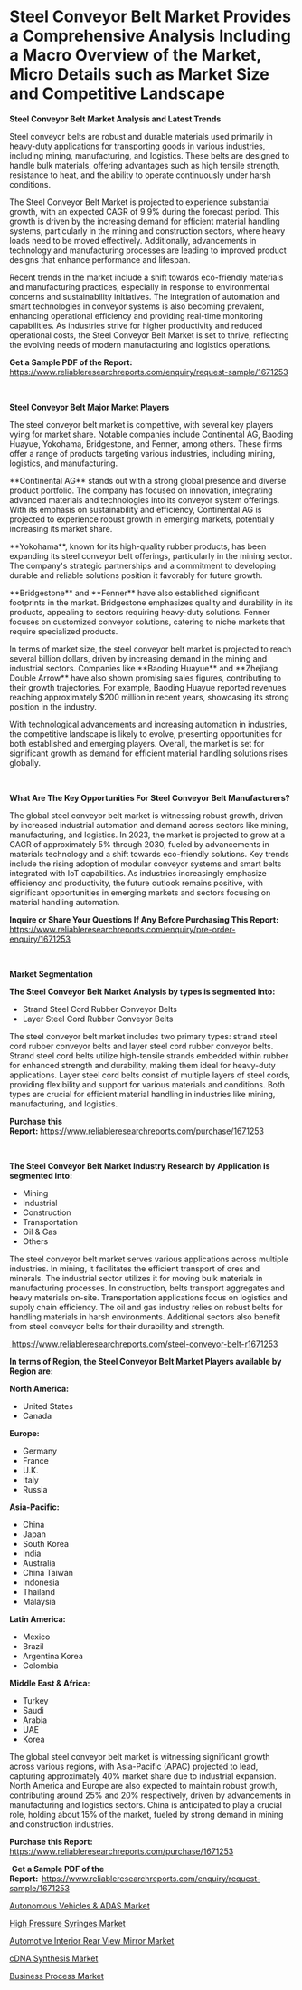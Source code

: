 <p><h1>Steel Conveyor Belt Market Provides a Comprehensive Analysis Including a Macro Overview of the Market, Micro Details such as Market Size and Competitive Landscape</h1></p><p><strong>Steel Conveyor Belt Market Analysis and Latest Trends</strong></p>
<p><p>Steel conveyor belts are robust and durable materials used primarily in heavy-duty applications for transporting goods in various industries, including mining, manufacturing, and logistics. These belts are designed to handle bulk materials, offering advantages such as high tensile strength, resistance to heat, and the ability to operate continuously under harsh conditions.</p><p>The Steel Conveyor Belt Market is projected to experience substantial growth, with an expected CAGR of 9.9% during the forecast period. This growth is driven by the increasing demand for efficient material handling systems, particularly in the mining and construction sectors, where heavy loads need to be moved effectively. Additionally, advancements in technology and manufacturing processes are leading to improved product designs that enhance performance and lifespan.</p><p>Recent trends in the market include a shift towards eco-friendly materials and manufacturing practices, especially in response to environmental concerns and sustainability initiatives. The integration of automation and smart technologies in conveyor systems is also becoming prevalent, enhancing operational efficiency and providing real-time monitoring capabilities. As industries strive for higher productivity and reduced operational costs, the Steel Conveyor Belt Market is set to thrive, reflecting the evolving needs of modern manufacturing and logistics operations.</p></p>
<p><strong>Get a Sample PDF of the Report:&nbsp;</strong> <a href="https://www.reliableresearchreports.com/enquiry/request-sample/1671253?utm_campaign=36&utm_medium=2&utm_source=Github&utm_content=ia&utm_term=20122024&utm_id=steel-conveyor-belt">https://www.reliableresearchreports.com/enquiry/request-sample/1671253</a></p>
<p>&nbsp;</p>
<p><strong>Steel Conveyor Belt Major Market Players</strong></p>
<p><p>The steel conveyor belt market is competitive, with several key players vying for market share. Notable companies include Continental AG, Baoding Huayue, Yokohama, Bridgestone, and Fenner, among others. These firms offer a range of products targeting various industries, including mining, logistics, and manufacturing.</p><p>**Continental AG** stands out with a strong global presence and diverse product portfolio. The company has focused on innovation, integrating advanced materials and technologies into its conveyor system offerings.  With its emphasis on sustainability and efficiency, Continental AG is projected to experience robust growth in emerging markets, potentially increasing its market share.</p><p>**Yokohama**, known for its high-quality rubber products, has been expanding its steel conveyor belt offerings, particularly in the mining sector. The company's strategic partnerships and a commitment to developing durable and reliable solutions position it favorably for future growth.</p><p>**Bridgestone** and **Fenner** have also established significant footprints in the market. Bridgestone emphasizes quality and durability in its products, appealing to sectors requiring heavy-duty solutions. Fenner focuses on customized conveyor solutions, catering to niche markets that require specialized products.</p><p>In terms of market size, the steel conveyor belt market is projected to reach several billion dollars, driven by increasing demand in the mining and industrial sectors. Companies like **Baoding Huayue** and **Zhejiang Double Arrow** have also shown promising sales figures, contributing to their growth trajectories. For example, Baoding Huayue reported revenues reaching approximately $200 million in recent years, showcasing its strong position in the industry.</p><p>With technological advancements and increasing automation in industries, the competitive landscape is likely to evolve, presenting opportunities for both established and emerging players. Overall, the market is set for significant growth as demand for efficient material handling solutions rises globally.</p></p>
<p>&nbsp;</p>
<p><strong>What Are The Key Opportunities For Steel Conveyor Belt Manufacturers?</strong></p>
<p><p>The global steel conveyor belt market is witnessing robust growth, driven by increased industrial automation and demand across sectors like mining, manufacturing, and logistics. In 2023, the market is projected to grow at a CAGR of approximately 5% through 2030, fueled by advancements in materials technology and a shift towards eco-friendly solutions. Key trends include the rising adoption of modular conveyor systems and smart belts integrated with IoT capabilities. As industries increasingly emphasize efficiency and productivity, the future outlook remains positive, with significant opportunities in emerging markets and sectors focusing on material handling automation.</p></p>
<p><strong>Inquire or Share Your Questions If Any Before Purchasing This Report:</strong> <a href="https://www.reliableresearchreports.com/enquiry/pre-order-enquiry/1671253?utm_campaign=36&utm_medium=2&utm_source=Github&utm_content=ia&utm_term=20122024&utm_id=steel-conveyor-belt">https://www.reliableresearchreports.com/enquiry/pre-order-enquiry/1671253</a></p>
<p>&nbsp;</p>
<p><strong>Market Segmentation</strong></p>
<p><strong>The Steel Conveyor Belt Market Analysis by types is segmented into:</strong></p>
<p><ul><li>Strand Steel Cord Rubber Conveyor Belts</li><li>Layer Steel Cord Rubber Conveyor Belts</li></ul></p>
<p><p>The steel conveyor belt market includes two primary types: strand steel cord rubber conveyor belts and layer steel cord rubber conveyor belts. Strand steel cord belts utilize high-tensile strands embedded within rubber for enhanced strength and durability, making them ideal for heavy-duty applications. Layer steel cord belts consist of multiple layers of steel cords, providing flexibility and support for various materials and conditions. Both types are crucial for efficient material handling in industries like mining, manufacturing, and logistics.</p></p>
<p><strong>Purchase this Report:&nbsp;</strong><a href="https://www.reliableresearchreports.com/purchase/1671253?utm_campaign=36&utm_medium=2&utm_source=Github&utm_content=ia&utm_term=20122024&utm_id=steel-conveyor-belt">https://www.reliableresearchreports.com/purchase/1671253</a></p>
<p>&nbsp;</p>
<p><strong>The Steel Conveyor Belt Market Industry Research by Application is segmented into:</strong></p>
<p><ul><li>Mining</li><li>Industrial</li><li>Construction</li><li>Transportation</li><li>Oil & Gas</li><li>Others</li></ul></p>
<p><p>The steel conveyor belt market serves various applications across multiple industries. In mining, it facilitates the efficient transport of ores and minerals. The industrial sector utilizes it for moving bulk materials in manufacturing processes. In construction, belts transport aggregates and heavy materials on-site. Transportation applications focus on logistics and supply chain efficiency. The oil and gas industry relies on robust belts for handling materials in harsh environments. Additional sectors also benefit from steel conveyor belts for their durability and strength.</p></p>
<p><a href="https://www.reliableresearchreports.com/steel-conveyor-belt-r1671253?utm_campaign=36&utm_medium=2&utm_source=Github&utm_content=ia&utm_term=20122024&utm_id=steel-conveyor-belt">&nbsp;https://www.reliableresearchreports.com/steel-conveyor-belt-r1671253</a></p>
<p><strong>In terms of Region, the Steel Conveyor Belt Market Players available by Region are:</strong></p>
<p>
    <p> <strong> North America: </strong>
        <ul>
            <li>United States</li>
            <li>Canada</li>
        </ul>
        </p> 
    <p> <strong> Europe: </strong>
        <ul>
            <li>Germany</li>
            <li>France</li>
            <li>U.K.</li>
            <li>Italy</li>
            <li>Russia</li>
        </ul>
        </p> 
    <p> <strong> Asia-Pacific: </strong>
        <ul>
            <li>China</li>
            <li>Japan</li>
            <li>South Korea</li>
            <li>India</li>
            <li>Australia</li>
            <li>China Taiwan</li>
            <li>Indonesia</li>
            <li>Thailand</li>
            <li>Malaysia</li>
        </ul>
        </p> 
    <p> <strong> Latin America: </strong>
        <ul>
            <li>Mexico</li>
            <li>Brazil</li>
            <li>Argentina Korea</li>
            <li>Colombia</li>
        </ul>
        </p> 
    <p> <strong> Middle East & Africa: </strong>
        <ul>
            <li>Turkey</li>
            <li>Saudi</li>
            <li>Arabia</li>
            <li>UAE</li>
            <li>Korea</li>
        </ul>
    </p>
    </p>
<p><p>The global steel conveyor belt market is witnessing significant growth across various regions, with Asia-Pacific (APAC) projected to lead, capturing approximately 40% market share due to industrial expansion. North America and Europe are also expected to maintain robust growth, contributing around 25% and 20% respectively, driven by advancements in manufacturing and logistics sectors. China is anticipated to play a crucial role, holding about 15% of the market, fueled by strong demand in mining and construction industries.</p></p>
<p><strong>Purchase this Report: </strong><a href="https://www.reliableresearchreports.com/purchase/1671253?utm_campaign=36&utm_medium=2&utm_source=Github&utm_content=ia&utm_term=20122024&utm_id=steel-conveyor-belt">https://www.reliableresearchreports.com/purchase/1671253</a></p>
<p>&nbsp;<strong>Get a Sample PDF of the Report:&nbsp;&nbsp;</strong><a href="https://www.reliableresearchreports.com/enquiry/request-sample/1671253?utm_campaign=36&utm_medium=2&utm_source=Github&utm_content=ia&utm_term=20122024&utm_id=steel-conveyor-belt">https://www.reliableresearchreports.com/enquiry/request-sample/1671253</a></p>
<p><strong></strong></p>
<p><p><a href="https://github.com/SanjidaKhan901/Market-Research-Report-List-1/blob/main/autonomous-vehicles-adas-market.md?utm_campaign=36&utm_medium=2&utm_source=Github&utm_content=ia&utm_term=20122024&utm_id=steel-conveyor-belt">Autonomous Vehicles & ADAS Market</a></p><p><a href="https://www.linkedin.com/pulse/future-high-pressure-syringes-market-key-growth-drivers-byvaf?utm_campaign=36&utm_medium=2&utm_source=Github&utm_content=ia&utm_term=20122024&utm_id=steel-conveyor-belt">High Pressure Syringes Market</a></p><p><a href="https://github.com/AngelaWalsh696/Market-Research-Report-List-1/blob/main/automotive-interior-rear-view-mirror-market.md?utm_campaign=36&utm_medium=2&utm_source=Github&utm_content=ia&utm_term=20122024&utm_id=steel-conveyor-belt">Automotive Interior Rear View Mirror Market</a></p><p><a href="https://www.linkedin.com/pulse/examining-cdna-synthesis-market-analyzing-competitors-projecting-dsdsf?utm_campaign=36&utm_medium=2&utm_source=Github&utm_content=ia&utm_term=20122024&utm_id=steel-conveyor-belt">cDNA Synthesis Market</a></p><p><a href="https://www.linkedin.com/pulse/business-process-market-report-competitive-insights-56-growth-dph8f?utm_campaign=36&utm_medium=2&utm_source=Github&utm_content=ia&utm_term=20122024&utm_id=steel-conveyor-belt">Business Process Market</a></p></p>